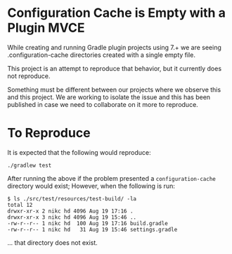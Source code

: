 # Configuration Cache is Empty with a Plugin MVCE

While creating and running Gradle plugin projects using 7.+ we are seeing .configuration-cache directories created with a single empty file.

This project is an attempt to reproduce that behavior, but it currently does not reproduce.

Something must be different between our projects where we observe this and this project. We are working to isolate the issue and this has been published in case we need to collaborate on it more to reproduce.

# To Reproduce

It is expected that the following would reproduce:

    ./gradlew test

After running the above if the problem presented a `configuration-cache` directory would exist; However, when the following is run:

    $ ls ./src/test/resources/test-build/ -la
    total 12
    drwxr-xr-x 2 nikc hd 4096 Aug 19 17:16 .
    drwxr-xr-x 3 nikc hd 4096 Aug 19 15:46 ..
    -rw-r--r-- 1 nikc hd  100 Aug 19 17:16 build.gradle
    -rw-r--r-- 1 nikc hd   31 Aug 19 15:46 settings.gradle

... that directory does not exist.